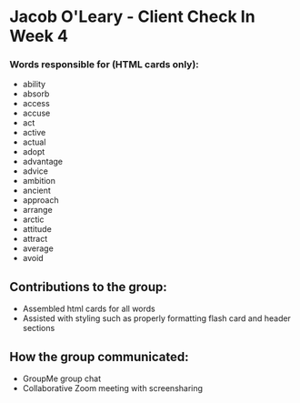 # Jacob O'Leary - Client Check In Week 4

### Words responsible for (HTML cards only):
- ability
- absorb
- access
- accuse
- act
- active
- actual
- adopt
- advantage
- advice
- ambition
- ancient
- approach
- arrange
- arctic
- attitude
- attract
- average
- avoid

## Contributions to the group:
- Assembled html cards for all words
- Assisted with styling such as properly formatting flash card and header sections

## How the group communicated:
- GroupMe group chat
- Collaborative Zoom meeting with screensharing